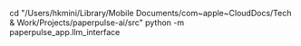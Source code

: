 cd "/Users/hkmini/Library/Mobile Documents/com~apple~CloudDocs/Tech & Work/Projects/paperpulse-ai/src"
python -m paperpulse_app.llm_interface
